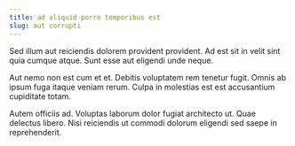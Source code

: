 ```yaml
---
title: ad aliquid porro temporibus est
slug: aut corrupti
---
```


Sed illum aut reiciendis dolorem provident provident. Ad est sit in velit sint quia cumque atque. Sunt esse aut eligendi unde neque.

Aut nemo non est cum et et. Debitis voluptatem rem tenetur fugit. Omnis ab ipsum fuga itaque veniam rerum. Culpa in molestias est est accusantium cupiditate totam.

Autem officiis ad. Voluptas laborum dolor fugiat architecto ut. Quae delectus libero. Nisi reiciendis ut commodi dolorum eligendi sed saepe in reprehenderit.
